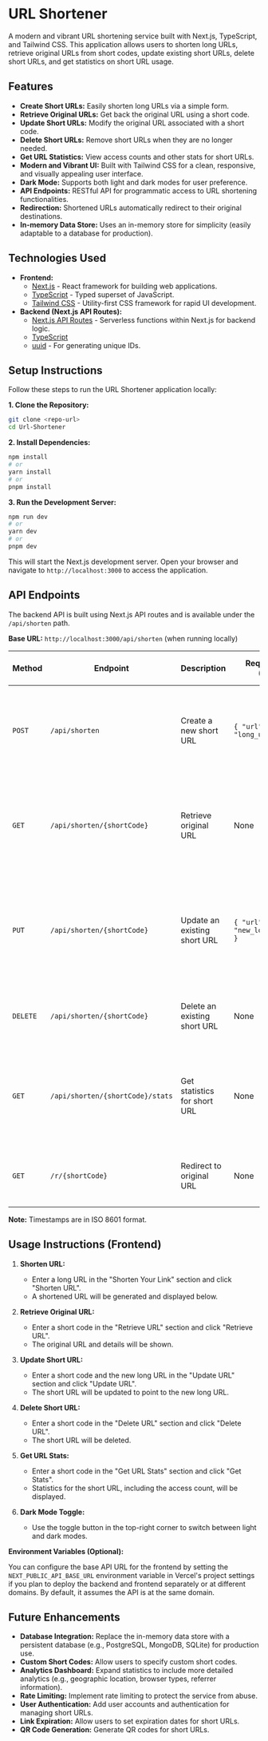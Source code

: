 # URL Shortener

A modern and vibrant URL shortening service built with Next.js, TypeScript, and Tailwind CSS. This application allows users to shorten long URLs, retrieve original URLs from short codes, update existing short URLs, delete short URLs, and get statistics on short URL usage.

## Features

- **Create Short URLs:**  Easily shorten long URLs via a simple form.
- **Retrieve Original URLs:**  Get back the original URL using a short code.
- **Update Short URLs:** Modify the original URL associated with a short code.
- **Delete Short URLs:** Remove short URLs when they are no longer needed.
- **Get URL Statistics:** View access counts and other stats for short URLs.
- **Modern and Vibrant UI:**  Built with Tailwind CSS for a clean, responsive, and visually appealing user interface.
- **Dark Mode:**  Supports both light and dark modes for user preference.
- **API Endpoints:**  RESTful API for programmatic access to URL shortening functionalities.
- **Redirection:**  Shortened URLs automatically redirect to their original destinations.
- **In-memory Data Store:**  Uses an in-memory store for simplicity (easily adaptable to a database for production).

## Technologies Used

- **Frontend:**
    - [Next.js](https://nextjs.org/) - React framework for building web applications.
    - [TypeScript](https://www.typescriptlang.org/) -  Typed superset of JavaScript.
    - [Tailwind CSS](https://tailwindcss.com/) - Utility-first CSS framework for rapid UI development.
- **Backend (Next.js API Routes):**
    - [Next.js API Routes](https://nextjs.org/docs/api-routes/introduction) - Serverless functions within Next.js for backend logic.
    - [TypeScript](https://www.typescriptlang.org/)
    - [uuid](https://www.npmjs.com/package/uuid) - For generating unique IDs.

## Setup Instructions

Follow these steps to run the URL Shortener application locally:

**1. Clone the Repository:**

```bash
git clone <repo-url>
cd Url-Shortener
```

**2. Install Dependencies:**

```bash
npm install
# or
yarn install
# or
pnpm install
```

**3. Run the Development Server:**

```bash
npm run dev
# or
yarn dev
# or
pnpm dev
```

This will start the Next.js development server. Open your browser and navigate to `http://localhost:3000` to access the application.

## API Endpoints

The backend API is built using Next.js API routes and is available under the `/api/shorten` path.

**Base URL:**  `http://localhost:3000/api/shorten` (when running locally)

| Method   | Endpoint                      | Description                     | Request Body (JSON)             | Response (JSON) - Success                                                                                                                                                                                                                                                                                                | Response (JSON) - Error                                  |
| -------- | ----------------------------- | ------------------------------- | ------------------------------- | -------------------------------------------------------------------------------------------------------------------------------------------------------------------------------------------------------------------------------------------------------------------------------------------------------------------------- | -------------------------------------------------------- |
| `POST`   | `/api/shorten`                | Create a new short URL          | `{ "url": "long_url_here" }`     | `Status 201 Created` <br> `{ "id": "uuid", "url": "long_url_here", "shortCode": "random_code", "createdAt": "timestamp", "updatedAt": "timestamp", "accessCount": 0 }`                                                                                                                                      | `Status 400 Bad Request`: `{ "message": "Error message" }` |
| `GET`    | `/api/shorten/{shortCode}`    | Retrieve original URL           | None                            | `Status 200 OK` <br> `{ "id": "uuid", "url": "original_url_here", "shortCode": "{shortCode}", "createdAt": "timestamp", "updatedAt": "timestamp", "accessCount": incremented_count }`                                                                                                                                | `Status 404 Not Found`: `{ "message": "Short URL not found" }` |
| `PUT`    | `/api/shorten/{shortCode}`    | Update an existing short URL    | `{ "url": "new_long_url_here" }` | `Status 200 OK` <br> `{ "id": "uuid", "url": "new_long_url_here", "shortCode": "{shortCode}", "createdAt": "timestamp", "updatedAt": "updated_timestamp", "accessCount": current_count }`                                                                                                                     | `Status 400 Bad Request`: `{ "message": "Error message" }` <br> `Status 404 Not Found`: `{ "message": "Short URL not found" }` |
| `DELETE` | `/api/shorten/{shortCode}`    | Delete an existing short URL    | None                            | `Status 204 No Content`                                                                                                                                                                                                                                                                                                    | `Status 404 Not Found`: `{ "message": "Short URL not found" }` |
| `GET`    | `/api/shorten/{shortCode}/stats` | Get statistics for short URL  | None                            | `Status 200 OK` <br> `{ "id": "uuid", "url": "original_url_here", "shortCode": "{shortCode}", "createdAt": "timestamp", "updatedAt": "timestamp", "accessCount": current_count }`                                                                                                                                | `Status 404 Not Found`: `{ "message": "Short URL not found" }` |
| `GET`    | `/r/{shortCode}`              | Redirect to original URL        | None                            | `Status 301 Moved Permanently` or `Status 302 Found` (Redirects browser to the original URL)                                                                                                                                                                                                                              | `Status 404` page with "Short URL not found." message       |

**Note:** Timestamps are in ISO 8601 format.

## Usage Instructions (Frontend)

1.  **Shorten URL:**
    - Enter a long URL in the "Shorten Your Link" section and click "Shorten URL".
    - A shortened URL will be generated and displayed below.

2.  **Retrieve Original URL:**
    - Enter a short code in the "Retrieve URL" section and click "Retrieve URL".
    - The original URL and details will be shown.

3.  **Update Short URL:**
    - Enter a short code and the new long URL in the "Update URL" section and click "Update URL".
    - The short URL will be updated to point to the new long URL.

4.  **Delete Short URL:**
    - Enter a short code in the "Delete URL" section and click "Delete URL".
    - The short URL will be deleted.

5.  **Get URL Stats:**
    - Enter a short code in the "Get URL Stats" section and click "Get Stats".
    - Statistics for the short URL, including the access count, will be displayed.

6.  **Dark Mode Toggle:**
    - Use the toggle button in the top-right corner to switch between light and dark modes.

**Environment Variables (Optional):**

You can configure the base API URL for the frontend by setting the `NEXT_PUBLIC_API_BASE_URL` environment variable in Vercel's project settings if you plan to deploy the backend and frontend separately or at different domains. By default, it assumes the API is at the same domain.

## Future Enhancements

- **Database Integration:**  Replace the in-memory data store with a persistent database (e.g., PostgreSQL, MongoDB, SQLite) for production use.
- **Custom Short Codes:** Allow users to specify custom short codes.
- **Analytics Dashboard:**  Expand statistics to include more detailed analytics (e.g., geographic location, browser types, referrer information).
- **Rate Limiting:** Implement rate limiting to protect the service from abuse.
- **User Authentication:** Add user accounts and authentication for managing short URLs.
- **Link Expiration:** Allow users to set expiration dates for short URLs.
- **QR Code Generation:** Generate QR codes for short URLs.
